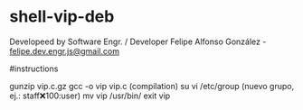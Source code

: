 # shell-vip-deb

Developeed by Software Engr. / Developer Felipe Alfonso González - felipe.dev.engr.js@gmail.com

#instructions

 gunzip vip.c.gz
 gcc -o vip vip.c (compilation)
 su
 vi /etc/group (nuevo grupo, ej.: staff:x:100:user)
 mv vip /usr/bin/
 exit
 vip

